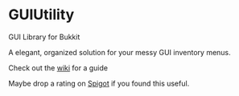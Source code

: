 # GUIUtility
GUI Library for Bukkit

A elegant, organized solution for your messy GUI inventory menus.

Check out the [wiki](https://github.com/VerduzcoTristan/GUIUtility/wiki) for a guide

Maybe drop a rating on [Spigot](https://www.spigotmc.org/resources/88730/) if you found this useful.
